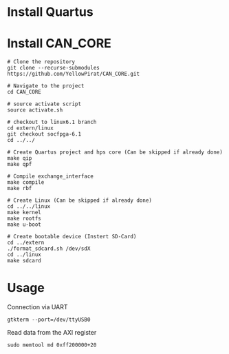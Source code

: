 # Install Quartus


# Install CAN_CORE
```
# Clone the repository
git clone --recurse-submodules https://github.com/YellowPirat/CAN_CORE.git

# Navigate to the project
cd CAN_CORE

# source activate script
source activate.sh

# checkout to linux6.1 branch
cd extern/linux
git checkout socfpga-6.1
cd ../../

# Create Quartus project and hps core (Can be skipped if already done)
make qip
make qpf

# Compile exchange_interface
make compile
make rbf

# Create Linux (Can be skipped if already done)
cd ../../linux
make kernel
make rootfs
make u-boot

# Create bootable device (Instert SD-Card)
cd ../extern
./format_sdcard.sh /dev/sdX
cd ../linux
make sdcard

```

# Usage
Connection via UART
```
gtkterm --port=/dev/ttyUSB0
```

Read data from the AXI register 
```
sudo memtool md 0xff200000+20